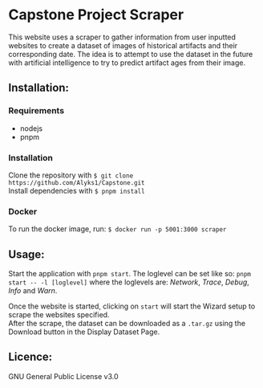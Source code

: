 # Capstone Project Scraper 
This website uses a scraper to gather information from user inputted websites to create a dataset of images of historical artifacts and their corresponding date.
The idea is to attempt to use the dataset in the future with artificial intelligence to try to predict artifact ages from their image.

## Installation: 
### Requirements
- nodejs
- pnpm

### Installation
Clone the repository with `$ git clone https://github.com/Alyks1/Capstone.git` \
Install dependencies with `$ pnpm install`

### Docker
To run the docker image, run:
`$ docker run -p 5001:3000 scraper`

## Usage:
Start the application with `pnpm start`. The loglevel can be set like so: `pnpm start -- -l [loglevel]` where the loglevels are: 
_Network_, _Trace_, _Debug_, _Info_ and _Warn_.

Once the website is started, clicking on `start` will start the Wizard setup to scrape the websites specified. \
After the scrape, the dataset can be downloaded as a `.tar.gz` using the Download button in the Display Dataset Page.

## Licence: 
GNU General Public License v3.0